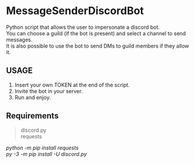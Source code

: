 # MessageSenderDiscordBot
Python script that allows the user to impersonate a discord bot.<br/>
You can choose a guild (if the bot is present) and select a channel to send messages.<br/>
It is also possible to use the bot to send DMs to guild members if they allow it.

## USAGE
1. Insert your own TOKEN at the end of the script. <br/>
2. Invite the bot in your server. <br/>
3. Run and enjoy.

## Requirements
> discord.py <br/>
> requests <br/>

<em>python -m pip install requests</em> <br/>
<em>py -3 -m pip install -U discord.py</em>
